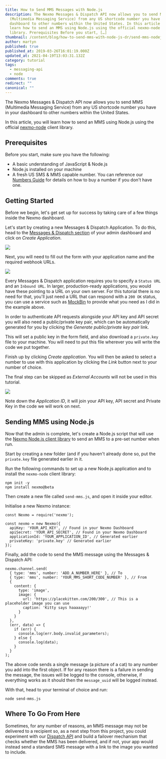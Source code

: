 ```yaml
---
title: How to Send MMS Messages with Node.js
description: The Nexmo Messages & Dispatch API now allows you to send MMS
  (Multimedia Messaging Service) from any US shortcode number you have in your
  dashboard to other numbers within the United States. In this article you will
  learn how to send an MMS using Node.js using the official nexmo-node client
  library. Prerequisites Before you start, […]
thumbnail: /content/blog/how-to-send-mms-with-node-js-dr/send-mms-nodejs.png
author: martyn
published: true
published_at: 2019-03-26T16:01:19.000Z
updated_at: 2021-04-19T13:03:31.132Z
category: tutorial
tags:
  - messaging-api
  - node
comments: true
redirect: ""
canonical: ""
---
```

The Nexmo Messages & Dispatch API now allows you to send MMS (Multimedia Messaging Service) from any US shortcode number you have in your dashboard to other numbers within the United States.

In this article, you will learn how to send an MMS using Node.js using the official [nexmo-node](https://github.com/Nexmo/nexmo-node) client library.

## Prerequisites

Before you start, make sure you have the following:

- A basic understanding of JavaScript & Node.js
- Node.js installed on your machine
- A fresh US SMS & MMS capable number. You can reference our [Numbers Guide](https://developer.nexmo.com/numbers/guides/numbers) for details on how to buy a number if you don't have one.

<sign-up number></sign-up>

## Getting Started

Before we begin, let's get set up for success by taking care of a few things inside the Nexmo dashboard.

Let's start by creating a new Messages & Dispatch Application. To do this, head to the [Messages & Dispatch section](https://dashboard.nexmo.com/messages/applications) of your admin dashboard and click on *Create Application*.

![](https://cl.ly/2c9355eb99fc/Image%202019-01-14%20at%205.55.31%20pm.png)

Next, you will need to fill out the form with your application name and the required webhook URLs. 

![](https://cl.ly/bcddad2230f1/Screen%20Recording%202019-01-14%20at%2006.04%20pm.gif)

Every Messages & Dispatch application requires you to specify a `Status URL` and an `Inbound URL`. In larger, production-ready applications, you would have these pointing to a URL on your own server. For this tutorial there is no need for that, you'll just need a URL that can respond with a `200 OK` status, you can use a service such as [MockBin](http://mockbin.org) to provide what you need as I did in the example above.

In order to authenticate API requests alongside your API key and API secret you will also need a public/private key pair, which can be automatically generated for you by clicking the *Generate public/private key pair* link.

This will set a public key in the form field, and also download a `private.key` file to your machine. You will need to put this file wherever you will write the code we put together.

Finish up by clicking *Create application.* You will then be asked to select a number to use with this application by clicking the *Link* button next to your number of choice.

The final step can be skipped as *External Accounts* will not be used in this tutorial.

![](https://cl.ly/05692353092f/Image%202019-01-14%20at%206.24.50%20pm.png)

Note down the *Application ID*, it will join your API key, API secret and Private Key in the code we will work on next.

## Sending MMS using Node.js

Now that the admin is complete, let's create a Node.js script that will use the [Nexmo Node.js client library](https://github.com/Nexmo/nexmo-node) to send an MMS to a pre-set number when run.

Start by creating a new folder (and if you haven't already done so, put the `private.key` file generated earlier in it.

Run the following commands to set up a new Node.js application and to install the `nexmo-node` client library:

    npm init -y
    npm install nexmo@beta

Then create a new file called `send-mms.js`, and open it inside your editor.

Initialise a new Nexmo instance:

    const Nexmo = require('nexmo');
    
    const nexmo = new Nexmo({
      apiKey: 'YOUR_API_KEY', // Found in your Nexmo Dashboard
      apiSecret: 'YOUR_API_SECRET', // Found in your Nexmo Dashboard
      applicationId: 'YOUR_APPLICATION_ID', // Generated earlier
      privateKey: 'private.key' // Generated earlier
    });

Finally, add the code to send the MMS message using the Messages & Dispatch API:

    nexmo.channel.send(
      { type: 'mms', number: 'ADD_A_NUMBER_HERE' }, // To
      { type: 'mms', number: 'YOUR_MMS_SHORT_CODE_NUMBER' }, // From
      {
        content: {
          type: 'image',
          image: {
            url: 'https://placekitten.com/200/300', // This is a placeholder image you can use
            caption: 'Kitty says haaaaayy!'
          }
        }
      },
      (err, data) => {
        if (err) {
          console.log(err.body.invalid_parameters);
        } else {
          console.log(data);
        }
      }
    );

The above code sends a single message (a picture of a cat) to any number you add into the first object. If for any reason there is a failure in sending the message, the issues will be logged to the console, otherwise, if everything works as it should then the `message_uuid` will be logged instead.

With that, head to your terminal of choice and run:

    node send-mms.js

## Where To Go From Here

Sometimes, for any number of reasons, an MMS message may not be delivered to a recipient so, as a next step from this project, you could experiment with our [Dispatch API](https://developer.nexmo.com/dispatch/overview) and build a failover mechanism that checks whether the MMS has been delivered, and if not, your app would instead send a standard SMS message with a link to the image you wanted to include.